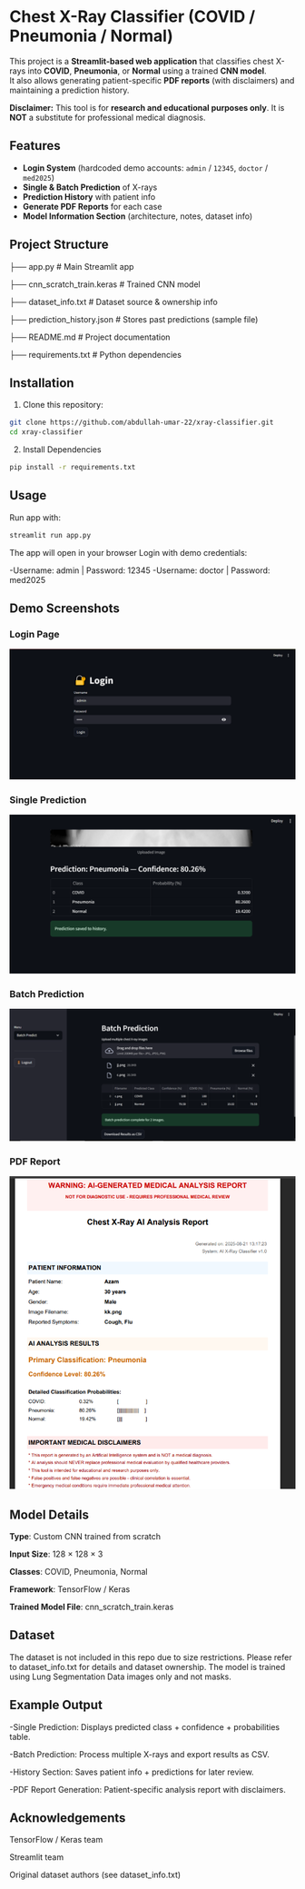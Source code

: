 # Chest X-Ray Classifier (COVID / Pneumonia / Normal)

This project is a **Streamlit-based web application** that classifies chest X-rays into **COVID**, **Pneumonia**, or **Normal** using a trained **CNN model**.  
It also allows generating patient-specific **PDF reports** (with disclaimers) and maintaining a prediction history.  

**Disclaimer:** This tool is for **research and educational purposes only**. It is **NOT** a substitute for professional medical diagnosis.



## Features
- **Login System** (hardcoded demo accounts: `admin` / `12345`, `doctor` / `med2025`)
- **Single & Batch Prediction** of X-rays
- **Prediction History** with patient info
- **Generate PDF Reports** for each case
- **Model Information Section** (architecture, notes, dataset info)



## Project Structure

├── app.py # Main Streamlit app  

├── cnn_scratch_train.keras # Trained CNN model  

├── dataset_info.txt # Dataset source & ownership info  

├── prediction_history.json # Stores past predictions (sample file)  

├── README.md # Project documentation  

├── requirements.txt # Python dependencies  



## Installation

1. Clone this repository:

```bash
git clone https://github.com/abdullah-umar-22/xray-classifier.git
cd xray-classifier

```

2. Install Dependencies

```bash
pip install -r requirements.txt

```

## Usage

Run app with:

```bash
streamlit run app.py

```

The app will open in your browser 
Login with demo credentials:

-Username: admin | Password: 12345
-Username: doctor | Password: med2025


## Demo Screenshots

### Login Page
![Login](images/login.png)

### Single Prediction
![Single Prediction](images/single_pred.png)

### Batch Prediction
![Batch Prediction](images/batch_pred.png)

### PDF Report
![PDF Report](images/generated_pdf.png)

## Model Details

**Type**: Custom CNN trained from scratch  

**Input Size**: 128 × 128 × 3  

**Classes**: COVID, Pneumonia, Normal  

**Framework**: TensorFlow / Keras  

**Trained Model File**: cnn_scratch_train.keras  

## Dataset

The dataset is not included in this repo due to size restrictions.
Please refer to dataset_info.txt for details and dataset ownership.
The model is trained using Lung Segmentation Data images only and not masks.

## Example Output

-Single Prediction: Displays predicted class + confidence + probabilities table.  

-Batch Prediction: Process multiple X-rays and export results as CSV.  

-History Section: Saves patient info + predictions for later review.  

-PDF Report Generation: Patient-specific analysis report with disclaimers.



## Acknowledgements

TensorFlow / Keras team  

Streamlit team  

Original dataset authors (see dataset_info.txt)